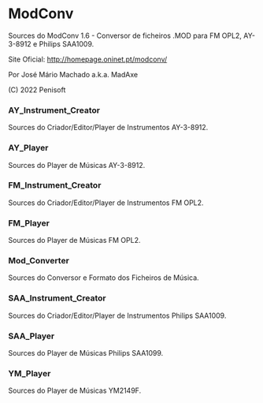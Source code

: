 # ModConv
Sources do ModConv 1.6 - 
Conversor de ficheiros .MOD para FM OPL2, AY-3-8912 e Philips SAA1009.

Site Oficial: http://homepage.oninet.pt/modconv/

Por José Mário Machado a.k.a. MadAxe

(C) 2022 Penisoft

### AY_Instrument_Creator
Sources do Criador/Editor/Player de Instrumentos AY-3-8912.

### AY_Player
Sources do Player de Músicas AY-3-8912.

### FM_Instrument_Creator
Sources do Criador/Editor/Player de Instrumentos FM OPL2.

### FM_Player
Sources do Player de Músicas FM OPL2.

### Mod_Converter
Sources do Conversor e Formato dos Ficheiros de Música.

### SAA_Instrument_Creator
Sources do Criador/Editor/Player de Instrumentos Philips SAA1009.

### SAA_Player
Sources do Player de Músicas Philips SAA1099.

### YM_Player
Sources do Player de Músicas YM2149F.
